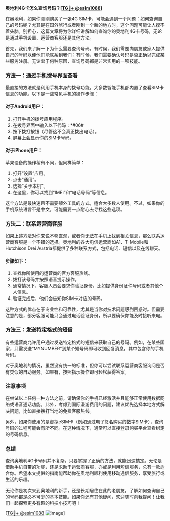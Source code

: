 **奥地利4G卡怎么查询号码？[[TG💪+ @esim1088](https://t.me/s/esim1088)]**

在奥地利，如果你刚刚购买了一张4G SIM卡，可能会遇到一个问题：如何查询自己的号码呢？尤其是在国外旅行或者刚到一个新的地方时，这个问题可能让人摸不着头脑。别担心，这篇文章将为你详细讲解如何查询你的奥地利4G卡号码，无论是通过手机设置、运营商客服还是其他方法。

首先，我们来了解一下为什么需要查询号码。有时候，我们需要向朋友或家人提供自己的号码以便他们能联系到我们；有时候，我们需要确认号码是否正确以完成某些服务注册。无论出于何种原因，查询号码都是非常实用的一项技能。

### 方法一：通过手机拨号界面查看

最直接的方法就是利用手机本身的拨号功能。大多数智能手机都内置了查看SIM卡信息的功能。以下是一些常见手机的操作步骤：

#### 对于Android用户：
1. 打开手机的拨号应用程序。
2. 在拨号界面中输入以下代码：*#06#
3. 按下拨打按钮（尽管这不会真正拨出电话）。
4. 屏幕上会显示你的SIM卡号码。

#### 对于iPhone用户：
苹果设备的操作稍有不同，但同样简单：
1. 打开“设置”应用。
2. 点击“通用”。
3. 选择“关于本机”。
4. 在这里，你可以找到“IMEI”和“电话号码”等信息。

这个方法是最快速且不需要额外工具的方式，适合大多数人使用。不过，如果你的手机系统语言不是中文，可能需要一点耐心去寻找这些选项。

### 方法二：联系运营商客服

如果上述方法对你来说不够直观，或者你无法在手机上找到相关信息，那么联系运营商客服是一个不错的选择。奥地利的各大电信运营商如A1、T-Mobile和Hutchison Drei Austria都提供了多种联系方式，包括电话、短信以及在线聊天。

#### 步骤如下：
1. 查找你所使用的运营商的官方客服热线。
2. 拨打该号码并按照语音提示操作。
3. 通常情况下，客服人员会要求你验证身份，比如提供身份证件号码或者其他个人信息。
4. 验证完成后，他们会告知你SIM卡对应的号码。

这种方式的优点在于专业性和可靠性，尤其是当你对技术问题感到困惑时。但需要注意的是，部分客服可能只会通过电话验证身份，所以要确保你能及时接听来电。

### 方法三：发送特定格式的短信

有些运营商允许用户通过发送特定格式的短信来获取自己的号码。例如，在某些国家，只需发送“MYNUMBER”到某个短号码即可收到回复消息，其中包含你的手机号码。

对于奥地利的情况，虽然没有统一的标准，但你可以尝试联系运营商客服询问是否有类似的自助服务。如果有，按照指示操作即可轻松获得答案。

### 注意事项

在尝试以上任何一种方法之前，请确保你的手机已经激活并且能够正常使用数据网络或语音通话功能。此外，考虑到国际漫游费用的问题，建议优先选择本地方式解决问题，比如直接拨打当地的免费客服热线。

另外，如果你使用的是虚拟eSIM卡（例如通过电子签名购买的数字SIM卡），查询号码的过程可能会有所不同。在这种情况下，通常可以直接登录购买平台查看绑定的号码信息。

### 总结

查询奥地利4G卡号码并不复杂，只要掌握了正确的方法，就能迅速搞定。无论是借助手机自带的功能，还是求助于运营商客服，亦或是利用短信服务，总有一款适合你。希望本文提供的指南能帮助你在奥地利顺利使用移动通信服务，享受旅行或生活的乐趣。

无论你是初次来到奥地利的新手，还是长期居住在此的老朋友，了解如何查询自己的号码都是必不可少的基本技能。如果你还有其他疑问，欢迎随时向我提问！让我们一起探索更多有趣的科技小技巧吧！

[[TG💪+ @esim1088](https://t.me/s/esim1088) ![Image](https://i.postimg.cc/4NQfJmqS/Snipaste-2025-05-13-00-14-12.png)]